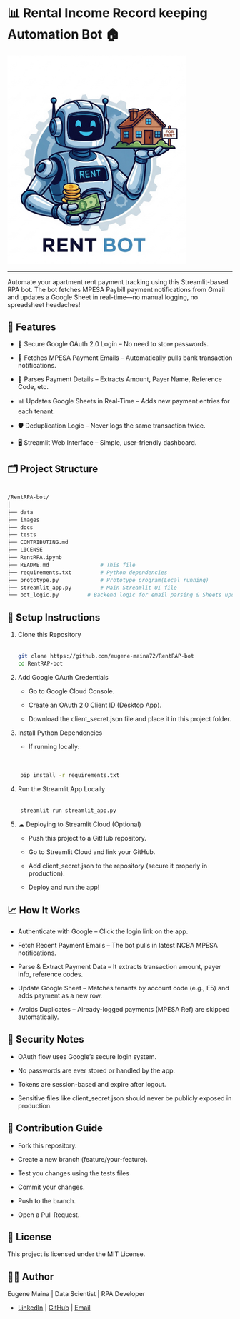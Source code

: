 # 📊 Rental Income Record keeping Automation Bot 🏠

<img src="images/rent%20bot.jpg" alt="Rent bot" width="400"/>

***
Automate your apartment rent payment tracking using this Streamlit-based RPA bot. The bot fetches MPESA Paybill payment notifications from Gmail and updates a Google Sheet in real-time—no manual logging, no spreadsheet headaches!

## 🚀 Features

* 🔑 Secure Google OAuth 2.0 Login – No need to store passwords.

* 📩 Fetches MPESA Payment Emails – Automatically pulls bank transaction notifications.

* 📄 Parses Payment Details – Extracts Amount, Payer Name, Reference Code, etc.

* 📊 Updates Google Sheets in Real-Time – Adds new payment entries for each tenant.

* 🛡 Deduplication Logic – Never logs the same transaction twice.

* 🖥 Streamlit Web Interface – Simple, user-friendly dashboard.

## 🗂 Project Structure

```bash

/RentRPA-bot/
│
├── data
├── images
├── docs
├── tests
├── CONTRIBUTING.md
├── LICENSE
├── RentRPA.ipynb
├── README.md                # This file
├── requirements.txt         # Python dependencies
├── prototype.py             # Prototype program(Local running)
├── streamlit_app.py         # Main Streamlit UI file
└── bot_logic.py         # Backend logic for email parsing & Sheets updating

```

## 🔧 Setup Instructions

1. Clone this Repository

    ```bash

    git clone https://github.com/eugene-maina72/RentRAP-bot
    cd RentRAP-bot

    ```

2. Add Google OAuth Credentials

    * Go to Google Cloud Console.

    * Create an OAuth 2.0 Client ID (Desktop App).

    * Download the client_secret.json file and place it in this project folder.

3. Install Python Dependencies

    * If running locally:

```bash


    pip install -r requirements.txt

```

4. Run the Streamlit App Locally

```bash

    streamlit run streamlit_app.py

```

5. ☁ Deploying to Streamlit Cloud (Optional)

    * Push this project to a GitHub repository.

    * Go to Streamlit Cloud and link your GitHub.

    * Add client_secret.json to the repository (secure it properly in production).

    * Deploy and run the app!

## 📈 How It Works

* Authenticate with Google – Click the login link on the app.

* Fetch Recent Payment Emails – The bot pulls in latest NCBA MPESA notifications.

* Parse & Extract Payment Data – It extracts transaction amount, payer info, reference codes.

* Update Google Sheet – Matches tenants by account code (e.g., E5) and adds payment as a new row.

* Avoids Duplicates – Already-logged payments (MPESA Ref) are skipped automatically.

## 🔐 Security Notes

* OAuth flow uses Google’s secure login system.

* No passwords are ever stored or handled by the app.

* Tokens are session-based and expire after logout.

* Sensitive files like client_secret.json should never be publicly exposed in production.

## 🤝 Contribution Guide

* Fork this repository.

* Create a new branch (feature/your-feature).

* Test you changes using the tests files

* Commit your changes.

* Push to the branch.

* Open a Pull Request.

## 📄 License

This project is licensed under the MIT License.

## 👨‍💻 Author

Eugene Maina |
Data Scientist | RPA Developer

* [LinkedIn](https://www.linkedin.com/in/eugene-maina-4a8b9a128/) | [GitHub](https://github.com/eugene-maina72) | [Email](mailto:eugenemaina72@gmail.com)
